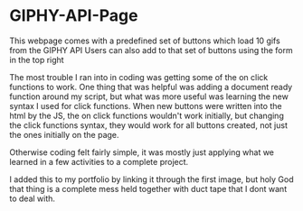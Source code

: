 # GIPHY-API-Page

This webpage comes with a predefined set of buttons which load 10 gifs from the GIPHY API
Users can also add to that set of buttons using the form in the top right

The most trouble I ran into in coding was getting some of the on click functions to work.
One thing that was helpful was adding a document ready function around my script,
but what was more useful was learning the new syntax I used for click functions.
When new buttons were written into the html by the JS, the on click functions wouldn't work initially,
but changing the click functions syntax, they would work for all buttons created, not just the ones initially on the page.

Otherwise coding felt fairly simple, it was mostly just applying what we learned in a
few activities to a complete project.

I added this to my portfolio by linking it through the first image, but holy God that thing is a
complete mess held together with duct tape that I dont want to deal with.
